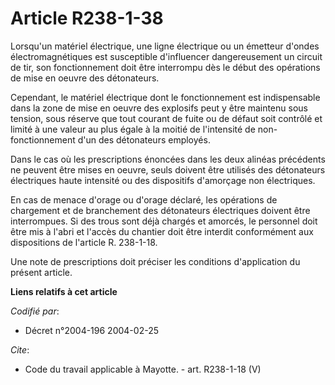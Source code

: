 # Article R238-1-38

Lorsqu'un matériel électrique, une ligne électrique ou un émetteur d'ondes électromagnétiques est susceptible d'influencer
dangereusement un circuit de tir, son fonctionnement doit être interrompu dès le début des opérations de mise en oeuvre des
détonateurs. 

Cependant, le matériel électrique dont le fonctionnement est indispensable dans la zone de mise en oeuvre des explosifs peut
y être maintenu sous tension, sous réserve que tout courant de fuite ou de défaut soit contrôlé et limité à une valeur au
plus égale à la moitié de l'intensité de non-fonctionnement d'un des détonateurs employés. 

Dans le cas où les prescriptions énoncées dans les deux alinéas précédents ne peuvent être mises en oeuvre, seuls doivent
être utilisés des détonateurs électriques haute intensité ou des dispositifs d'amorçage non électriques. 

En cas de menace d'orage ou d'orage déclaré, les opérations de chargement et de branchement des détonateurs électriques
doivent être interrompues. Si des trous sont déjà chargés et amorcés, le personnel doit être mis à l'abri et l'accès du
chantier doit être interdit conformément aux dispositions de l'article R. 238-1-18. 

Une note de prescriptions doit préciser les conditions d'application du présent article.

**Liens relatifs à cet article**

_Codifié par_:

  - Décret n°2004-196 2004-02-25

_Cite_:

  - Code du travail applicable à Mayotte. - art. R238-1-18 (V)

